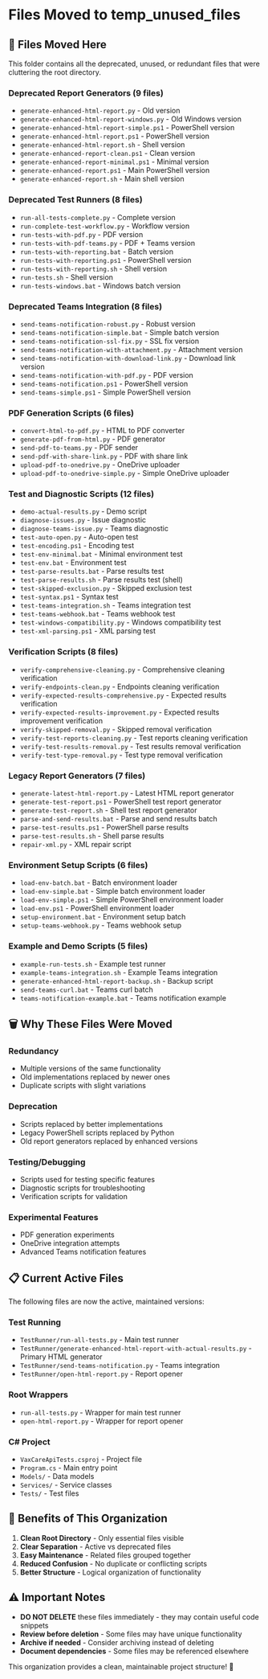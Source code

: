# Files Moved to temp_unused_files

## 📁 **Files Moved Here**

This folder contains all the deprecated, unused, or redundant files that were cluttering the root directory.

### **Deprecated Report Generators (9 files)**
- `generate-enhanced-html-report.py` - Old version
- `generate-enhanced-html-report-windows.py` - Old Windows version
- `generate-enhanced-html-report-simple.ps1` - PowerShell version
- `generate-enhanced-html-report.ps1` - PowerShell version
- `generate-enhanced-html-report.sh` - Shell version
- `generate-enhanced-report-clean.ps1` - Clean version
- `generate-enhanced-report-minimal.ps1` - Minimal version
- `generate-enhanced-report.ps1` - Main PowerShell version
- `generate-enhanced-report.sh` - Main shell version

### **Deprecated Test Runners (8 files)**
- `run-all-tests-complete.py` - Complete version
- `run-complete-test-workflow.py` - Workflow version
- `run-tests-with-pdf.py` - PDF version
- `run-tests-with-pdf-teams.py` - PDF + Teams version
- `run-tests-with-reporting.bat` - Batch version
- `run-tests-with-reporting.ps1` - PowerShell version
- `run-tests-with-reporting.sh` - Shell version
- `run-tests.sh` - Shell version
- `run-tests-windows.bat` - Windows batch version

### **Deprecated Teams Integration (8 files)**
- `send-teams-notification-robust.py` - Robust version
- `send-teams-notification-simple.bat` - Simple batch version
- `send-teams-notification-ssl-fix.py` - SSL fix version
- `send-teams-notification-with-attachment.py` - Attachment version
- `send-teams-notification-with-download-link.py` - Download link version
- `send-teams-notification-with-pdf.py` - PDF version
- `send-teams-notification.ps1` - PowerShell version
- `send-teams-simple.ps1` - Simple PowerShell version

### **PDF Generation Scripts (6 files)**
- `convert-html-to-pdf.py` - HTML to PDF converter
- `generate-pdf-from-html.py` - PDF generator
- `send-pdf-to-teams.py` - PDF sender
- `send-pdf-with-share-link.py` - PDF with share link
- `upload-pdf-to-onedrive.py` - OneDrive uploader
- `upload-pdf-to-onedrive-simple.py` - Simple OneDrive uploader

### **Test and Diagnostic Scripts (12 files)**
- `demo-actual-results.py` - Demo script
- `diagnose-issues.py` - Issue diagnostic
- `diagnose-teams-issue.py` - Teams diagnostic
- `test-auto-open.py` - Auto-open test
- `test-encoding.ps1` - Encoding test
- `test-env-minimal.bat` - Minimal environment test
- `test-env.bat` - Environment test
- `test-parse-results.bat` - Parse results test
- `test-parse-results.sh` - Parse results test (shell)
- `test-skipped-exclusion.py` - Skipped exclusion test
- `test-syntax.ps1` - Syntax test
- `test-teams-integration.sh` - Teams integration test
- `test-teams-webhook.bat` - Teams webhook test
- `test-windows-compatibility.py` - Windows compatibility test
- `test-xml-parsing.ps1` - XML parsing test

### **Verification Scripts (8 files)**
- `verify-comprehensive-cleaning.py` - Comprehensive cleaning verification
- `verify-endpoints-clean.py` - Endpoints cleaning verification
- `verify-expected-results-comprehensive.py` - Expected results verification
- `verify-expected-results-improvement.py` - Expected results improvement verification
- `verify-skipped-removal.py` - Skipped removal verification
- `verify-test-reports-cleaning.py` - Test reports cleaning verification
- `verify-test-results-removal.py` - Test results removal verification
- `verify-test-type-removal.py` - Test type removal verification

### **Legacy Report Generators (7 files)**
- `generate-latest-html-report.py` - Latest HTML report generator
- `generate-test-report.ps1` - PowerShell test report generator
- `generate-test-report.sh` - Shell test report generator
- `parse-and-send-results.bat` - Parse and send results batch
- `parse-test-results.ps1` - PowerShell parse results
- `parse-test-results.sh` - Shell parse results
- `repair-xml.py` - XML repair script

### **Environment Setup Scripts (6 files)**
- `load-env-batch.bat` - Batch environment loader
- `load-env-simple.bat` - Simple batch environment loader
- `load-env-simple.ps1` - Simple PowerShell environment loader
- `load-env.ps1` - PowerShell environment loader
- `setup-environment.bat` - Environment setup batch
- `setup-teams-webhook.py` - Teams webhook setup

### **Example and Demo Scripts (5 files)**
- `example-run-tests.sh` - Example test runner
- `example-teams-integration.sh` - Example Teams integration
- `generate-enhanced-html-report-backup.sh` - Backup script
- `send-teams-curl.bat` - Teams curl batch
- `teams-notification-example.bat` - Teams notification example

## 🗑️ **Why These Files Were Moved**

### **Redundancy**
- Multiple versions of the same functionality
- Old implementations replaced by newer ones
- Duplicate scripts with slight variations

### **Deprecation**
- Scripts replaced by better implementations
- Legacy PowerShell scripts replaced by Python
- Old report generators replaced by enhanced versions

### **Testing/Debugging**
- Scripts used for testing specific features
- Diagnostic scripts for troubleshooting
- Verification scripts for validation

### **Experimental Features**
- PDF generation experiments
- OneDrive integration attempts
- Advanced Teams notification features

## 📋 **Current Active Files**

The following files are now the active, maintained versions:

### **Test Running**
- `TestRunner/run-all-tests.py` - Main test runner
- `TestRunner/generate-enhanced-html-report-with-actual-results.py` - Primary HTML generator
- `TestRunner/send-teams-notification.py` - Teams integration
- `TestRunner/open-html-report.py` - Report opener

### **Root Wrappers**
- `run-all-tests.py` - Wrapper for main test runner
- `open-html-report.py` - Wrapper for report opener

### **C# Project**
- `VaxCareApiTests.csproj` - Project file
- `Program.cs` - Main entry point
- `Models/` - Data models
- `Services/` - Service classes
- `Tests/` - Test files

## 🎯 **Benefits of This Organization**

1. **Clean Root Directory** - Only essential files visible
2. **Clear Separation** - Active vs deprecated files
3. **Easy Maintenance** - Related files grouped together
4. **Reduced Confusion** - No duplicate or conflicting scripts
5. **Better Structure** - Logical organization of functionality

## ⚠️ **Important Notes**

- **DO NOT DELETE** these files immediately - they may contain useful code snippets
- **Review before deletion** - Some files may have unique functionality
- **Archive if needed** - Consider archiving instead of deleting
- **Document dependencies** - Some files may be referenced elsewhere

This organization provides a clean, maintainable project structure! 🎉
